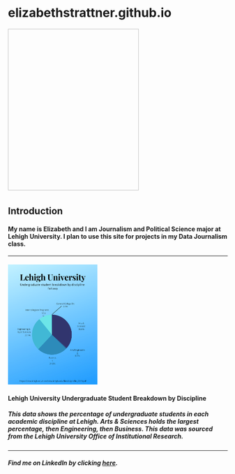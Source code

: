 # **elizabethstrattner.github.io**
###### <img scr="https://lh3.googleusercontent.com/ITh71sGW34vwDz3H8a3qrlAS3BClc7qfOrz-pvG-qzeB_57edWE7hqJ3paNL18fSn4ae5ZBV1u0CbXbPjzXWK1slZVKZTtU5F82SCtlyyMWCNQtBo38N6VdlD417hCDuu_jtZcQCXHRlwx6ZoWRAeDES2M8vKiXlKKi1SAyXhetEha7lddf36KQCEysgQSe6ToQvmRqCilHVLiveG-0DlSCLG9JZNsvlO9WWsh7Ewubmn5H31VVbuyTOkowg-rkOFF_SHgANHN34VgrDP-8SMh7BnMo8Kjg9WDT8ycq4sc_DBTT3NWMRHEpkBBJbBFSwOO3RdUQ85mIPDiXaXZjsZQozWzEixbouolR2Bz4wI9Z3r7aVpmjzOZ14pLlMbQxqs99nbGX7pfGlneKt3ikEoocULPsD1Y2rG4uGb0kJpL-UYlWQqL7mUXeAYp-YIIZXBTYqxbZqtM8UDyhS7jKEf-rC5nx9U2NvNKWD9R67C_bHBewiUpDQOD5GzhqMHy5Zzfo4RvD98HtR_ATpbAOHdiV8cArIi4OVlyE7M5NKjngilxVSEGlb53c8_DBJ84SoiKzJtbG-6C1JOF8lCgGI6JaoKZjllozj3UUWaAS2-sutsZ4icZXn_Pl_9DiTVMwy7DxRDJn9SeQw4UCKrc8l-BpNklOVJOajhZwGptW4wKK1yQjn_EPPISSAvLJEirhJ1FEHkY-QY40I9DQTn5hmf3Neeg=w1088-h1450-no?authuser=0" width="300" height="370" /> 
## **Introduction**
#### My name is Elizabeth and I am Journalism and Political Science major at Lehigh University. I plan to use this site for projects in my Data Journalism class.
___
#### <img src="https://github.com/elizabethstrattner/elizabethstrattner.github.io/blob/main/J025graph.png?raw=true" width="205" height="275" />
#### **Lehigh University Undergraduate Student Breakdown by Discipline**
##### This data shows the percentage of undergraduate students in each academic discipline at Lehigh. Arts & Sciences holds the largest percentage, then Engineering, then Business. This data was sourced from the Lehigh University Office of Institutional Research.
___
##### Find me on LinkedIn by clicking [here](https://www.linkedin.com/in/elizabeth-strattner).
